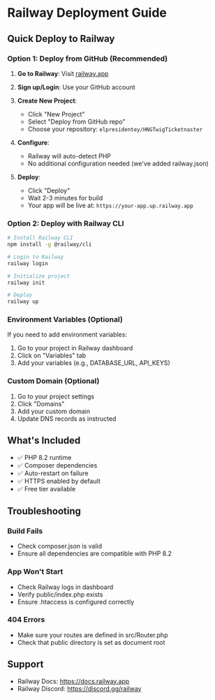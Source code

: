 # Railway Deployment Guide

## Quick Deploy to Railway

### Option 1: Deploy from GitHub (Recommended)

1. **Go to Railway**: Visit [railway.app](https://railway.app)

2. **Sign up/Login**: Use your GitHub account

3. **Create New Project**:
   - Click "New Project"
   - Select "Deploy from GitHub repo"
   - Choose your repository: `elpresidentey/HNGTwigTicketnaster`

4. **Configure**:
   - Railway will auto-detect PHP
   - No additional configuration needed (we've added railway.json)

5. **Deploy**:
   - Click "Deploy"
   - Wait 2-3 minutes for build
   - Your app will be live at: `https://your-app.up.railway.app`

### Option 2: Deploy with Railway CLI

```bash
# Install Railway CLI
npm install -g @railway/cli

# Login to Railway
railway login

# Initialize project
railway init

# Deploy
railway up
```

### Environment Variables (Optional)

If you need to add environment variables:
1. Go to your project in Railway dashboard
2. Click on "Variables" tab
3. Add your variables (e.g., DATABASE_URL, API_KEYS)

### Custom Domain (Optional)

1. Go to your project settings
2. Click "Domains"
3. Add your custom domain
4. Update DNS records as instructed

## What's Included

- ✅ PHP 8.2 runtime
- ✅ Composer dependencies
- ✅ Auto-restart on failure
- ✅ HTTPS enabled by default
- ✅ Free tier available

## Troubleshooting

### Build Fails
- Check composer.json is valid
- Ensure all dependencies are compatible with PHP 8.2

### App Won't Start
- Check Railway logs in dashboard
- Verify public/index.php exists
- Ensure .htaccess is configured correctly

### 404 Errors
- Make sure your routes are defined in src/Router.php
- Check that public directory is set as document root

## Support

- Railway Docs: https://docs.railway.app
- Railway Discord: https://discord.gg/railway
